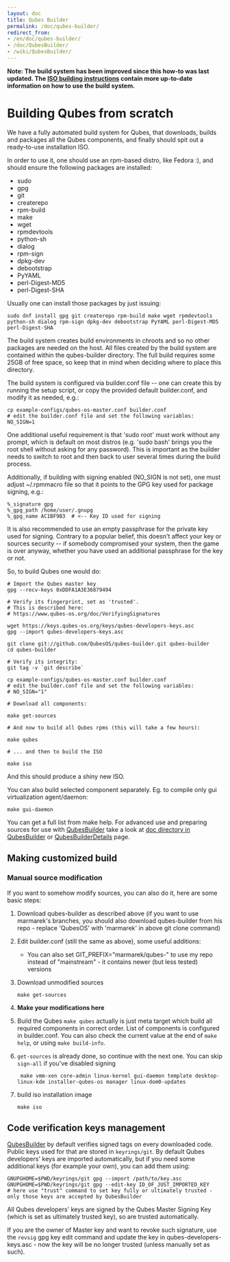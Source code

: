 ```yaml
---
layout: doc
title: Qubes Builder
permalink: /doc/qubes-builder/
redirect_from:
- /en/doc/qubes-builder/
- /doc/QubesBuilder/
- /wiki/QubesBuilder/
---
```


**Note: The build system has been improved since this how-to was last updated. The [ISO building instructions](/doc/qubes-r3-building/) contain more up-to-date information on how to use the build system.**

Building Qubes from scratch
===========================

We have a fully automated build system for Qubes, that downloads, builds and
packages all the Qubes components, and finally should spit out a ready-to-use
installation ISO.

In order to use it, one should use an rpm-based distro, like Fedora :), and should ensure the following packages are installed:

-   sudo
-   gpg
-   git
-   createrepo
-   rpm-build
-   make
-   wget
-   rpmdevtools
-   python-sh
-   dialog
-   rpm-sign
-   dpkg-dev
-   debootstrap
-   PyYAML
-   perl-Digest-MD5
-   perl-Digest-SHA

Usually one can install those packages by just issuing:

    sudo dnf install gpg git createrepo rpm-build make wget rpmdevtools python-sh dialog rpm-sign dpkg-dev debootstrap PyYAML perl-Digest-MD5 perl-Digest-SHA

The build system creates build environments in chroots and so no other packages are needed on the host. All files created by the build system are contained within the qubes-builder directory. The full build requires some 25GB of free space, so keep that in mind when deciding where to place this directory.

The build system is configured via builder.conf file -- one can create this by running the setup script, or copy the provided default builder.conf, and modify it as needed, e.g.:

    cp example-configs/qubes-os-master.conf builder.conf 
    # edit the builder.conf file and set the following variables: 
    NO_SIGN=1

One additional useful requirement is that 'sudo root' must work without any prompt, which is default on most distros (e.g. 'sudo bash' brings you the root shell without asking for any password). This is important as the builder needs to switch to root and then back to user several times during the build process.

Additionally, if building with signing enabled (NO\_SIGN is not set), one must adjust \~/.rpmmacro file so that it points to the GPG key used for package signing, e.g.:

    %_signature gpg
    %_gpg_path /home/user/.gnupg
    %_gpg_name AC1BF9B3  # <-- Key ID used for signing

It is also recommended to use an empty passphrase for the private key used for signing. Contrary to a popular belief, this doesn't affect your key or sources security -- if somebody compromised your system, then the game is over anyway, whether you have used an additional passphrase for the key or not.

So, to build Qubes one would do:

    # Import the Qubes master key 
    gpg --recv-keys 0xDDFA1A3E36879494
    
    # Verify its fingerprint, set as 'trusted'. 
    # This is described here: 
    # https://www.qubes-os.org/doc/VerifyingSignatures
    
    wget https://keys.qubes-os.org/keys/qubes-developers-keys.asc
    gpg --import qubes-developers-keys.asc 
    
    git clone git://github.com/QubesOS/qubes-builder.git qubes-builder 
    cd qubes-builder 

    # Verify its integrity:
    git tag -v `git describe`
    
    cp example-configs/qubes-os-master.conf builder.conf 
    # edit the builder.conf file and set the following variables: 
    # NO_SIGN="1"
    
    # Download all components:
    
    make get-sources
    
    # And now to build all Qubes rpms (this will take a few hours): 
    
    make qubes 
    
    # ... and then to build the ISO 
    
    make iso 

And this should produce a shiny new ISO.

You can also build selected component separately. Eg. to compile only gui virtualization agent/daemon:

    make gui-daemon

You can get a full list from make help. For advanced use and preparing sources
for use with [QubesBuilder](/doc/qubes-builder/) take a look at [doc directory
in QubesBuilder](https://github.com/marmarek/qubes-builder/tree/master/doc) or 
[QubesBuilderDetails](/doc/qubes-builder-details/) page.

Making customized build
-----------------------

### Manual source modification

If you want to somehow modify sources, you can also do it, here are some basic steps:

1.  Download qubes-builder as described above (if you want to use marmarek's branches, you should also download qubes-builder from his repo - replace 'QubesOS' with 'marmarek' in above git clone command)
2.  Edit builder.conf (still the same as above), some useful additions:
    -   You can also set GIT\_PREFIX="marmarek/qubes-" to use my repo instead of "mainstream" - it contains newer (but less tested) versions

3.  Download unmodified sources

        make get-sources

4.  **Make your modifications here**

5.  Build the Qubes
     `make qubes` actually is just meta target which build all required
     components in correct order. List of components is configured in
     builder.conf. You can also check the current value at the end of `make
     help`, or using `make build-info`. 

6. `get-sources` is already done, so continue with the next one. You can skip `sign-all` if you've disabled signing

        make vmm-xen core-admin linux-kernel gui-daemon template desktop-linux-kde installer-qubes-os manager linux-dom0-updates

1.  build iso installation image

        make iso

Code verification keys management
---------------------------------

[QubesBuilder](/doc/qubes-builder/) by default verifies signed tags on every downloaded code. Public keys used for that are stored in `keyrings/git`. By default Qubes developers' keys are imported automatically, but if you need some additional keys (for example your own), you can add them using:

    GNUPGHOME=$PWD/keyrings/git gpg --import /path/to/key.asc
    GNUPGHOME=$PWD/keyrings/git gpg --edit-key ID_OF_JUST_IMPORTED_KEY
    # here use "trust" command to set key fully or ultimately trusted - only those keys are accepted by QubesBuilder

All Qubes developers' keys are signed by the Qubes Master Signing Key (which is set as ultimately trusted key), so are trusted automatically.

If you are the owner of Master key and want to revoke such signature, use the `revsig` gpg key edit command and update the key in qubes-developers-keys.asc - now the key will be no longer trusted (unless manually set as such).
